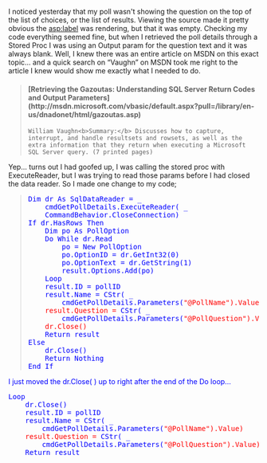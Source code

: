 I noticed yesterday that my poll wasn't showing the question on the top of the list of choices, or the list of results. Viewing the source made it pretty obvious the <asp:label> was rendering, but that it was empty. Checking my code everything seemed fine, but when I retrieved the poll details through a Stored Proc I was using an Output param for the question text and it was always blank. Well, I knew there was an entire article on MSDN on this exact topic... and a quick search on “Vaughn” on MSDN took me right to the article I knew would show me exactly what I needed to do.

<blockquote dir="ltr" style="MARGIN-RIGHT: 0px">
  <h4>
    [Retrieving the Gazoutas: Understanding SQL Server Return Codes and Output Parameters](http://msdn.microsoft.com/vbasic/default.aspx?pull=/library/en-us/dnadonet/html/gazoutas.asp)
  </h4>


    William Vaughn<b>Summary:</b> Discusses how to capture, interrupt, and handle resultsets and rowsets, as well as the extra information that they return when executing a Microsoft SQL Server query. (7 printed pages)

</blockquote>

Yep... turns out I had goofed up, I was calling the stored proc with ExecuteReader, but I was trying to read those params before I had closed the data reader. So I made one change to my code;

<blockquote dir="ltr" style="MARGIN-RIGHT: 0px">
  <pre><font color="blue" family="Microsoft Sans Serif">Dim dr <font color="blue" family="Microsoft Sans Serif">As SqlDataReader = _
    cmdGetPollDetails.ExecuteReader( _
    CommandBehavior.CloseConnection)
<font color="blue" family="Microsoft Sans Serif">If dr.HasRows <font color="blue" family="Microsoft Sans Serif">Then
    <font color="blue" family="Microsoft Sans Serif">Dim po <font color="blue" family="Microsoft Sans Serif">As PollOption
    <font color="blue" family="Microsoft Sans Serif">Do <font color="blue" family="Microsoft Sans Serif">While dr.Read
        po = <font color="blue" family="Microsoft Sans Serif">New PollOption
        po.OptionID = dr.GetInt32(0)
        po.OptionText = dr.GetString(1)
        result.Options.<font color="blue" family="Microsoft Sans Serif">Add(po)
    <font color="blue" family="Microsoft Sans Serif">Loop
    result.ID = pollID
    result.Name = <font color="blue" family="Microsoft Sans Serif">CStr( _
        cmdGetPollDetails.Parameters(<font color="red" family="Microsoft Sans Serif">"@PollName").Value)
    result.Question = <font color="blue" family="Microsoft Sans Serif">CStr( _
        cmdGetPollDetails.Parameters(<font color="red" family="Microsoft Sans Serif">"@PollQuestion").Value)
    dr.Close()
    <font color="blue" family="Microsoft Sans Serif">Return result
<font color="blue" family="Microsoft Sans Serif">Else
    dr.Close()
    <font color="blue" family="Microsoft Sans Serif">Return <font color="blue" family="Microsoft Sans Serif">Nothing
<font color="blue" family="Microsoft Sans Serif">End <font color="blue" family="Microsoft Sans Serif">If
</pre>
</blockquote>

I just moved the dr.Close( ) up to right after the end of the Do loop...

<pre><font color="blue" family="Microsoft Sans Serif">Loop
    dr.Close()
    result.ID = pollID
    result.Name = <font color="blue" family="Microsoft Sans Serif">CStr( _
        cmdGetPollDetails.Parameters(<font color="red" family="Microsoft Sans Serif">"@PollName").Value)
    result.Question = <font color="blue" family="Microsoft Sans Serif">CStr( _
        cmdGetPollDetails.Parameters(<font color="red" family="Microsoft Sans Serif">"@PollQuestion").Value)
    <font color="blue" family="Microsoft Sans Serif">Return result
</pre>

<pre> </pre>